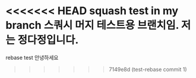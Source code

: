 <<<<<<< HEAD
squash test in my branch
스쿼시 머지 테스트용 브랜치임.
저는 정다정입니다.
=======
rebase test
안녕하세요
>>>>>>> 7149e8d (test-rebase commit 1)
